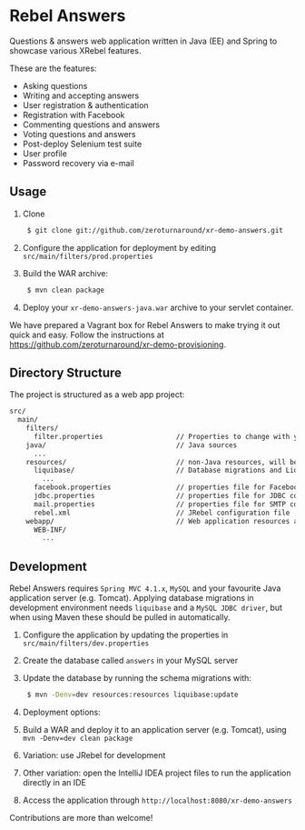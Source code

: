 # Rebel Answers #
Questions & answers web application written in Java (EE) and Spring to showcase various XRebel features.

These are the features:

* Asking questions
* Writing and accepting answers
* User registration & authentication
* Registration with Facebook
* Commenting questions and answers
* Voting questions and answers
* Post-deploy Selenium test suite
* User profile
* Password recovery via e-mail

## Usage ##

1. Clone 
 
    ```bash
     $ git clone git://github.com/zeroturnaround/xr-demo-answers.git
     ```

2. Configure the application for deployment by editing `src/main/filters/prod.properties`
 
3. Build the WAR archive:
 
    ```bash
     $ mvn clean package
     ```
4. Deploy your `xr-demo-answers-java.war` archive to your servlet container.

We have prepared a Vagrant box for Rebel Answers to make trying it out quick and easy. Follow the instructions at https://github.com/zeroturnaround/xr-demo-provisioning.

## Directory Structure ##
The project is structured as a web app project:

```bash
src/
  main/
    filters/
      filter.properties                  // Properties to change with your own information for deployment
    java/                                // Java sources
      ...
    resources/                           // non-Java resources, will be placed in `WEB-INF/classes` in the final WAR
      liquibase/                         // Database migrations and LiquiBase configuration properties
        ...
      facebook.properties                // properties file for Facebook integration
      jdbc.properties                    // properties file for JDBC connection
      mail.properties                    // properties file for SMTP connection
      rebel.xml                          // JRebel configuration file
    webapp/                              // Web application resources and pages
      WEB-INF/
        ...
```

## Development ##
Rebel Answers requires `Spring MVC 4.1.x`, `MySQL` and your favourite Java application server (e.g. Tomcat). Applying database migrations in development environment needs `liquibase` and a `MySQL JDBC driver`, but when using Maven these should be pulled in automatically.

1. Configure the application by updating the properties in `src/main/filters/dev.properties`
2. Create the database called `answers` in your MySQL server
3. Update the database by running the schema migrations with:

    ```bash
     $ mvn -Denv=dev resources:resources liquibase:update
     ```
4. Deployment options:
  1. Build a WAR and deploy it to an application server (e.g. Tomcat), using `mvn -Denv=dev clean package`
  2. Variation: use JRebel for development
  3. Other variation: open the IntelliJ IDEA project files to run the application directly in an IDE
5. Access the application through `http://localhost:8080/xr-demo-answers`

Contributions are more than welcome!
